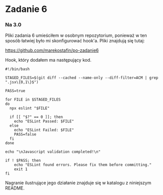 # Zadanie 6

### Na 3.0

Pliki zadania 6 umieściłem w osobnym repozytorium, ponieważ w ten sposób łatwiej było mi skonfigurować hook'a.
Pliki znajdują się tutaj:

https://github.com/marekostafin/po-zadanie6

Hook, który dodałem ma następujący kod.
```
#!/bin/bash

STAGED_FILES=$(git diff --cached --name-only --diff-filter=ACM | grep ".jsx\{0,1\}$")

PASS=true

for FILE in $STAGED_FILES
do
  npx eslint "$FILE"

  if [[ "$?" == 0 ]]; then
    echo "ESLint Passed: $FILE"
  else
    echo "ESLint Failed: $FILE"
    PASS=false
  fi
done

echo "\nJavascript validation completed!\n"

if ! $PASS; then
    echo "ESLint found errors. Please fix them before committing."
    exit 1
fi
```
Nagranie ilustrujące jego działanie znajduje się w katalogu z niniejszym README.
